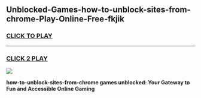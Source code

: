 
## Unblocked-Games-how-to-unblock-sites-from-chrome-Play-Online-Free-fkjik
<h3>
<a href="https://premium76.site?title=how-to-unblock-sites-from-chrome&ref=26A">CLICK TO PLAY</a></h3>
<hr>

<h3>
<a href="https://premium76.site?title=how-to-unblock-sites-from-chrome&ref=26A">CLICK 2 PLAY</a>
  
</h3>

<a href="https://premium76.site?title=how-to-unblock-sites-from-chrome&ref=26A"><img src="https://clearcache.store/games.png"></a>


**how-to-unblock-sites-from-chrome games unblocked: Your Gateway to Fun and Accessible Online Gaming**
